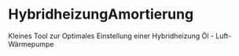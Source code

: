 # HybridheizungAmortierung
Kleines Tool zur Optimales Einstellung einer Hybridheizung Öl - Luft-Wärmepumpe
